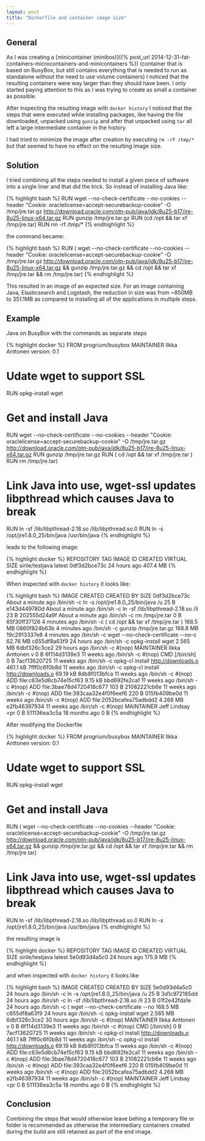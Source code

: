 ```yaml
---
layout: post
title: "Dockerfile and container image size"
---
```


## General

As I was creating a [minicontainer (minibox)]({% post_url 2014-12-31-fat-containers-microcontainers-and-minicontainers %}) (container that is based on BusyBox, but still contains everything that is needed to run as standalone without the need to use volume containers) I noticed that the resulting containers were way larger than they should have been. I only started paying attention to this as I was trying to create as small a container as possible.

After inspecting the resulting image with `docker history` I noticed that the steps that were executed while installing packages, like having the file downloaded, unpacked using `gunzip` and after that unpacked using `tar` all left a large intermediate container in the history.

I had tried to minimize the image after creation by executing `rm -rf /tmp/*` but that seemed to have no effect on the resulting image size.

## Solution

I tried combining all the steps needed to install a given piece of software into a single liner and that did the trick. So instead of installing Java like:

{% highlight bash %}
RUN wget --no-check-certificate --no-cookies --header "Cookie: oraclelicense=accept-securebackup-cookie" -O /tmp/jre.tar.gz http://download.oracle.com/otn-pub/java/jdk/8u25-b17/jre-8u25-linux-x64.tar.gz
RUN gunzip /tmp/jre.tar.gz
RUN (cd /opt && tar xf /tmp/jre.tar)
RUN rm -rf /tmp/*
{% endhighlight %}

the command became:

{% highlight bash %}
RUN ( wget --no-check-certificate --no-cookies --header "Cookie: oraclelicense=accept-securebackup-cookie" -O /tmp/jre.tar.gz http://download.oracle.com/otn-pub/java/jdk/8u25-b17/jre-8u25-linux-x64.tar.gz && gunzip /tmp/jre.tar.gz && cd /opt && tar xf /tmp/jre.tar && rm /tmp/jre.tar)
{% endhighlight %}

This resulted in an image of an expected size. For an image containing Java, Elasticsearch and Logstash, the reduction in size was from ~850MB to 351.1MB as compared to installing all of the applications in multiple steps.

## Example

Java on BusyBox with the commands as separate steps

{% highlight docker %}
FROM progrium/busybox
MAINTAINER Ilkka Anttonen version: 0.1

# Udate wget to support SSL
RUN opkg-install wget

# Get and install Java
RUN wget --no-check-certificate --no-cookies --header "Cookie: oraclelicense=accept-securebackup-cookie" -O /tmp/jre.tar.gz http://download.oracle.com/otn-pub/java/jdk/8u25-b17/jre-8u25-linux-x64.tar.gz
RUN gunzip /tmp/jre.tar.gz
RUN ( cd /opt && tar xf /tmp/jre.tar )
RUN rm /tmp/jre.tar)

# Link Java into use, wget-ssl updates libpthread which causes Java to break
RUN ln -sf /lib/libpthread-2.18.so /lib/libpthread.so.0
RUN ln -s /opt/jre1.8.0_25/bin/java /usr/bin/java
{% endhighlight %}

leads to the following image:

{% highlight docker %}
REPOSITORY             TAG                 IMAGE ID            CREATED             VIRTUAL SIZE
sirile/testjava        latest              0df3d2bce73c        24 hours ago       407.4 MB
{% endhighlight %}

When inspected with `docker history` it looks like:

{% highlight bash %}
IMAGE               CREATED              CREATED BY                                      SIZE
0df3d2bce73c        About a minute ago   /bin/sh -c ln -s /opt/jre1.8.0_25/bin/java /u   25 B
e143d449780d        About a minute ago   /bin/sh -c ln -sf /lib/libpthread-2.18.so /li   23 B
202555d24a9f        About a minute ago   /bin/sh -c rm /tmp/jre.tar                      0 B
65f30ff37126        4 minutes ago        /bin/sh -c ( cd /opt && tar xf /tmp/jre.tar )   168.5 MB
0860f824b63b        4 minutes ago        /bin/sh -c gunzip /tmp/jre.tar.gz               168.8 MB
19c2913337e8        4 minutes ago        /bin/sh -c wget --no-check-certificate --no-c   62.76 MB
c655df8a63f9        24 hours ago         /bin/sh -c opkg-install wget                    2.565 MB
6dbf326c3ce2        29 hours ago         /bin/sh -c #(nop) MAINTAINER Ilkka Anttonen v   0 B
6f114d3139e3        11 weeks ago         /bin/sh -c #(nop) CMD [/bin/sh]                 0 B
7acf13620725        11 weeks ago         /bin/sh -c opkg-cl install http://downloads.o   461.1 kB
7fff0c6f0b8d        11 weeks ago         /bin/sh -c opkg-cl install http://downloads.o   69.19 kB
8db8f013bfca        11 weeks ago         /bin/sh -c #(nop) ADD file:c63e5d6cb74e15cf63   9.15 kB
bbd692fe2ca1        11 weeks ago         /bin/sh -c #(nop) ADD file:3bae78d4720418c677   103 B
21082221cb6e        11 weeks ago         /bin/sh -c #(nop) ADD file:393caa32e4f0f6eef6   220 B
015fb409be0d        11 weeks ago         /bin/sh -c #(nop) ADD file:2052bcafea75adbdd2   4.268 MB
e2fb46397934        11 weeks ago         /bin/sh -c #(nop) MAINTAINER Jeff Lindsay <pr   0 B
511136ea3c5a        18 months ago                                                        0 B
{% endhighlight %}

After modifying the Dockerfile

{% highlight docker %}
FROM progrium/busybox
MAINTAINER Ilkka Anttonen version: 0.1

# Udate wget to support SSL
RUN opkg-install wget

# Get and install Java
RUN ( wget --no-check-certificate --no-cookies --header "Cookie: oraclelicense=accept-securebackup-cookie" -O /tmp/jre.tar.gz http://download.oracle.com/otn-pub/java/jdk/8u25-b17/jre-8u25-linux-x64.tar.gz &&   gunzip /tmp/jre.tar.gz && cd /opt && tar xf /tmp/jre.tar && rm /tmp/jre.tar)

# Link Java into use, wget-ssl updates libpthread which causes Java to break
RUN ln -sf /lib/libpthread-2.18.so /lib/libpthread.so.0
RUN ln -s /opt/jre1.8.0_25/bin/java /usr/bin/java
{% endhighlight %}

the resulting image is

{% highlight docker %}
REPOSITORY             TAG                 IMAGE ID            CREATED             VIRTUAL SIZE
sirile/testjava        latest              5e0d93d4a5c0        24 hours ago        175.9 MB
{% endhighlight %}

and when inspected with `docker history` it looks like

{% highlight bash %}
IMAGE               CREATED             CREATED BY                                      SIZE
5e0d93d4a5c0        24 hours ago        /bin/sh -c ln -s /opt/jre1.8.0_25/bin/java /u   25 B
3d1c972185dd        24 hours ago        /bin/sh -c ln -sf /lib/libpthread-2.18.so /li   23 B
01f2e42fda1e        24 hours ago        /bin/sh -c ( wget --no-check-certificate --no   168.5 MB
c655df8a63f9        24 hours ago        /bin/sh -c opkg-install wget                    2.565 MB
6dbf326c3ce2        30 hours ago        /bin/sh -c #(nop) MAINTAINER Ilkka Anttonen v   0 B
6f114d3139e3        11 weeks ago        /bin/sh -c #(nop) CMD [/bin/sh]                 0 B
7acf13620725        11 weeks ago        /bin/sh -c opkg-cl install http://downloads.o   461.1 kB
7fff0c6f0b8d        11 weeks ago        /bin/sh -c opkg-cl install http://downloads.o   69.19 kB
8db8f013bfca        11 weeks ago        /bin/sh -c #(nop) ADD file:c63e5d6cb74e15cf63   9.15 kB
bbd692fe2ca1        11 weeks ago        /bin/sh -c #(nop) ADD file:3bae78d4720418c677   103 B
21082221cb6e        11 weeks ago        /bin/sh -c #(nop) ADD file:393caa32e4f0f6eef6   220 B
015fb409be0d        11 weeks ago        /bin/sh -c #(nop) ADD file:2052bcafea75adbdd2   4.268 MB
e2fb46397934        11 weeks ago        /bin/sh -c #(nop) MAINTAINER Jeff Lindsay <pr   0 B
511136ea3c5a        18 months ago                                                       0 B
{% endhighlight %}

## Conclusion

Combining the steps that would otherwise leave behing a temporary file or folder is recommended as otherwise the intermediary containers created during the build are still retained as part of the end image.
